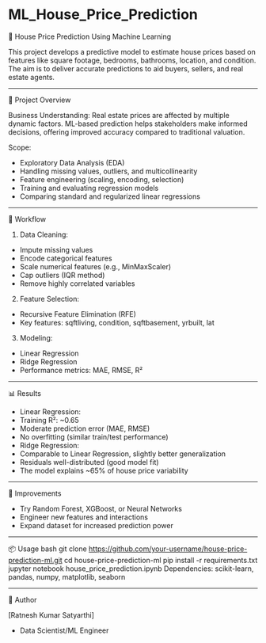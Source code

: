 # ML_House_Price_Prediction

🏡 House Price Prediction Using Machine Learning

This project develops a predictive model to estimate house prices based on features like square footage, bedrooms, bathrooms, location, and condition. The aim is to deliver accurate predictions to aid buyers, sellers, and real estate agents.
________________________________________
📘 Project Overview

Business Understanding: Real estate prices are affected by multiple dynamic factors. ML-based prediction helps stakeholders make informed decisions, offering improved accuracy compared to traditional valuation.

Scope:
- Exploratory Data Analysis (EDA)
- Handling missing values, outliers, and multicollinearity
- Feature engineering (scaling, encoding, selection)
- Training and evaluating regression models
- Comparing standard and regularized linear regressions
________________________________________
🧠 Workflow
1.	Data Cleaning:
- Impute missing values
- Encode categorical features
- Scale numerical features (e.g., MinMaxScaler)
- Cap outliers (IQR method)
- Remove highly correlated variables
2.	Feature Selection:
- Recursive Feature Elimination (RFE)
- Key features: sqftliving, condition, sqftbasement, yrbuilt, lat
3.	Modeling:
- Linear Regression
- Ridge Regression
- Performance metrics: MAE, RMSE, R²
________________________________________
📊 Results
- Linear Regression:
- Training R²: ~0.65
- Moderate prediction error (MAE, RMSE)
- No overfitting (similar train/test performance)
- Ridge Regression:
- Comparable to Linear Regression, slightly better generalization
- Residuals well-distributed (good model fit)
- The model explains ~65% of house price variability
________________________________________
🚀 Improvements
- Try Random Forest, XGBoost, or Neural Networks
- Engineer new features and interactions
- Expand dataset for increased prediction power
________________________________________
📦 Usage
bash
git clone https://github.com/your-username/house-price-prediction-ml.git
cd house-price-prediction-ml
pip install -r requirements.txt
jupyter notebook house_price_prediction.ipynb
Dependencies: scikit-learn, pandas, numpy, matplotlib, seaborn
________________________________________
👤 Author

[Ratnesh Kumar Satyarthi]
- Data Scientist/ML Engineer


